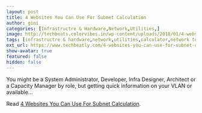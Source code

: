 ```yaml
---
layout: post
title: 4 Websites You Can Use For Subnet Calculation
author: gini
categories: [Infrastructre & Hardware,Network,Utilities,]
image: http://techbeats.colorvibes.in/wp-content/uploads/2018/01/4-websites-you-can-use-for-subnet-calculation.png
tags: [infrastructre & hardware,network,utilities,calculator,network tools,subnet,]
ext_url: https://www.techbeatly.com/4-websites-you-can-use-for-subnet-calculation/
show-avatar: true
featured: false
hidden: false
---
```


You might be a System Administrator, Developer, Infra Designer, Architect or a Capacity Manager by role, but getting quick information on your VLAN or available&#46;&#46;&#46;

Read [4 Websites You Can Use For Subnet Calculation](https://www.techbeatly.com/4-websites-you-can-use-for-subnet-calculation/).